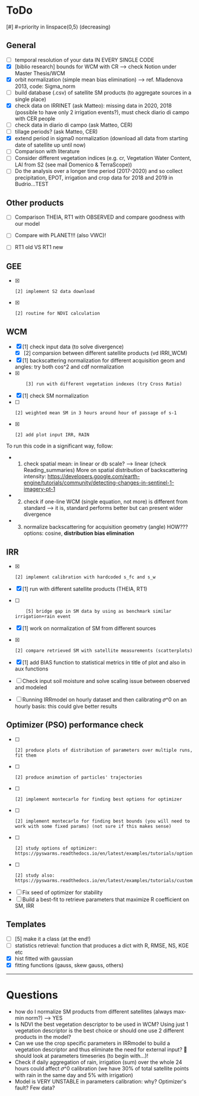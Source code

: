# ToDo

[#] #=priority in linspace(0,5) (decreasing)

## General
- [ ] temporal resolution of your data IN EVERY SINGLE CODE
- [x] [biblio research] bounds for WCM with CR --> check Notion under Master Thesis/WCM
- [x] orbit normalization (simple mean bias elimination) --> ref. Mladenova 2013, code: Sigma_norm
- [ ] build database (.csv) of satellite SM products (to aggregate sources in a single place)
- [x] check data on IRRINET (ask Matteo): missing data in 2020, 2018 (possible to have only 2 irrigation events?), must check diario di campo with CER people
- [ ] check data in diario di campo (ask Matteo, CER)
- [ ] tillage periods? (ask Matteo, CER)
- [x] extend period in sigma0 normalization (download all data from starting date of satellite up until now)
- [ ] Comparison with literature
- [ ] Consider different vegetation indices (e.g. cr, Vegetation Water Content, LAI from S2 (see mail Domenico & TerraScope))
- [ ] Do the analysis over a longer time period (2017-2020) and so collect precipitation, EPOT, irrigation and crop data for 2018 and 2019 in Budrio...TEST

## Other products
- [ ] Comparison THEIA, RT1 with OBSERVED and compare goodness with our model
- [ ] Compare with PLANET!!! (also VWC)!
- [ ] RT1 old VS RT1 new


## GEE
- [x]     [2] implement S2 data download
- [x]     [2] routine for NDVI calculation

## WCM
- [x] [1] check input data (to solve divergence)
    - [x] [2] comparsion between different satellite products (vd IRRI_WCM)
- [x] [1] backscattering normalization for different acquisition geom and angles: try both cos^2 and cdf normalization 
- [x]         [3] run with different vegetation indexes (try Cross Ratio)
- [x] [1] check SM normalization
- [ ]     [2] weighted mean SM in 3 hours around hour of passage of s-1
- [x]     [2] add plot input IRR, RAIN

To run this code in a significant way, follow:
- 1. check spatial mean: in linear or db scale? --> linear (check Reading_summaries)
    More on spatial distribution of backscattering intensity:
    https://developers.google.com/earth-engine/tutorials/community/detecting-changes-in-sentinel-1-imagery-pt-1
- 2. check if one-line WCM (single equation, not more) is different from standard
    --> it is, standard performs better but can present wider divergence
- 3. normalize backscattering for acquisition geometry (angle) HOW??? options: cosine, **distribution bias elimination**

## IRR
- [x]     [2] implement calibration with hardcoded s_fc and s_w
- [x] [1] run with different satellite products (THEIA, RT1)
- [ ]         [5] bridge gap in SM data by using as benchmark similar irrigation+rain event
- [x] [1] work on normalization of SM from different sources
- [x]     [2] compare retrieved SM with satellite measurements (scatterplots)
- [x] [1] add BIAS function to statistical metrics in title of plot and also in aux functions
- [ ] Check input soil moisture and solve scaling issue between observed and modeled
- [ ] Running IRRmodel on hourly dataset and then calibrating 𝜎^0 on an hourly basis: this could give better results



## Optimizer (PSO) performance check
- [ ]     [2] produce plots of distribution of parameters over multiple runs, fit them
- [ ]     [2] produce animation of particles' trajectories
- [ ]     [2] implement montecarlo for finding best options for optimizer
- [ ]     [2] implement montecarlo for finding best bounds (you will need to work with some fixed params) (not sure if this makes sense)
- [ ]     [2] study options of optimizer: https://pyswarms.readthedocs.io/en/latest/examples/tutorials/options_handler.html 
- [ ]     [2] study also: https://pyswarms.readthedocs.io/en/latest/examples/tutorials/custom_optimization_loop.html
- [ ] Fix seed of optimizer for stability
- [ ] Build a best-fit to retrieve parameters that maximize R coefficient on SM, IRR

## Templates
- [ ] [5] make it a class (at the end!)
- [ ] statistics retrieval: function that produces a dict with R, RMSE, NS, KGE etc
- [x] hist fitted with gaussian
- [x] fitting functions (gauss, skew gauss, others)

------------------------------------------------------------------------------
# Questions

- how do I normalize SM products from different satellites (always max-min norm?) --> YES
- Is NDVI the best vegetation descriptor to be used in WCM? Using just 1 vegetation descriptor is the best choice or should one use 2 different products in the model?
- Can we use the crop specific parameters in IRRmodel to build a vegetation descriptor and thus eliminate the need for external input?  should look at parameters timeseries (to begin with…)!
- Check if daily aggregation of rain, irrigation (sum) over the whole 24 hours could affect 𝜎^0 calibration (we have 30% of total satellite points with rain in the same day and 5% with irrigation)
- Model is VERY UNSTABLE in parameters calibration: why? Optimizer's fault? Few data?
